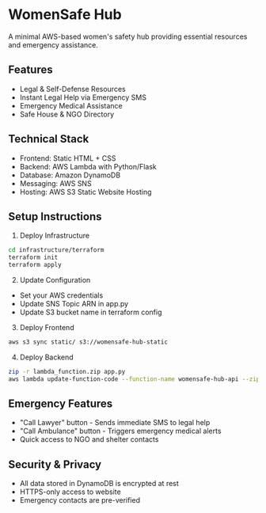 # WomenSafe Hub

A minimal AWS-based women's safety hub providing essential resources and emergency assistance.

## Features

- Legal & Self-Defense Resources
- Instant Legal Help via Emergency SMS
- Emergency Medical Assistance
- Safe House & NGO Directory

## Technical Stack

- Frontend: Static HTML + CSS
- Backend: AWS Lambda with Python/Flask
- Database: Amazon DynamoDB
- Messaging: AWS SNS
- Hosting: AWS S3 Static Website Hosting

## Setup Instructions

1. Deploy Infrastructure
```bash
cd infrastructure/terraform
terraform init
terraform apply
```

2. Update Configuration
- Set your AWS credentials
- Update SNS Topic ARN in app.py
- Update S3 bucket name in terraform config

3. Deploy Frontend
```bash
aws s3 sync static/ s3://womensafe-hub-static
```

4. Deploy Backend
```bash
zip -r lambda_function.zip app.py
aws lambda update-function-code --function-name womensafe-hub-api --zip-file fileb://lambda_function.zip
```

## Emergency Features

- "Call Lawyer" button - Sends immediate SMS to legal help
- "Call Ambulance" button - Triggers emergency medical alerts
- Quick access to NGO and shelter contacts

## Security & Privacy

- All data stored in DynamoDB is encrypted at rest
- HTTPS-only access to website
- Emergency contacts are pre-verified
